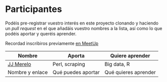 # Participantes

Podéis pre-registrar vuestro interés en este proyecto clonando y
haciendo un *pull request* en el que añadáis vuestro nombres a la
lista, así como lo que podéis aportar y queréis aprender. 

Recordad inscribiros previamente [en MeetUp](https://www.meetup.com/es-ES/Granada-Geek/events/236840299/?comment_table_id=476456357&comment_table_name=event_comment)

Nombre | Aporta | Quiere aprender
-------| ------ | --------------
[JJ Merelo](http://github.com/JJ)|Perl, scraping | Big data, R
Nombre y enlace | Qué puedes aportar | Qué quieres aprender


